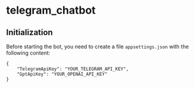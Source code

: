 # telegram_chatbot
## Initialization 
Before starting the bot, you need to create a file `appsettings.json` with the following content:
```
{
    "TelegramApiKey": "YOUR_TELEGRAM_API_KEY",
    "GptApiKey": "YOUR_OPENAI_API_KEY"
}
```
